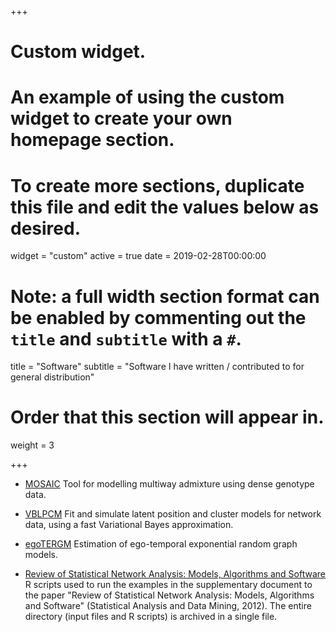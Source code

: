 +++
# Custom widget.
# An example of using the custom widget to create your own homepage section.
# To create more sections, duplicate this file and edit the values below as desired.
widget = "custom"
active = true
date = 2019-02-28T00:00:00

# Note: a full width section format can be enabled by commenting out the `title` and `subtitle` with a `#`.
title = "Software"
subtitle = "Software I have written / contributed to for general distribution"

# Order that this section will appear in.
weight = 3

+++

- <a href="https://maths.ucd.ie/~mst/MOSAIC/" target=_blank>MOSAIC</a> Tool for modelling multiway admixture using dense genotype data. 

- <a href="https://cran.r-project.org/web/packages/VBLPCM/" target=_blank>VBLPCM</a> Fit and simulate latent position and cluster models for network data, using a fast Variational Bayes approximation.
- <a href="https://cran.r-project.org/web/packages/egoTERGM/" target=_blank>egoTERGM</a> Estimation of ego-temporal exponential random graph models.
- <a href="https://maths.ucd.ie/~mst/networks/R/supplement.zip" target=_blank>Review of Statistical Network Analysis: Models, Algorithms and Software</a>
R scripts used to run the examples in the supplementary document 
to the paper "Review of Statistical Network Analysis: Models, Algorithms and Software" (Statistical Analysis and Data Mining, 2012). 
The entire directory (input files and R scripts) is archived in a single file. 
